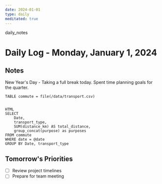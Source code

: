 ```yaml
---
date: 2024-01-01
type: daily
meditated: true
---
```

daily_notes
# Daily Log - Monday, January 1, 2024

## Notes
New Year's Day - Taking a full break today. Spent time planning goals for the quarter.

```sqlseal
TABLE commute = file(/data/transport.csv)


HTML
SELECT
	Date,
	transport_type,
	SUM(distance_km) AS total_distance,
	group_concat(purpose) as purposes
FROM commute
WHERE date = @date
GROUP BY Date, transport_type
```

## Tomorrow's Priorities
- [ ] Review project timelines
- [ ] Prepare for team meeting